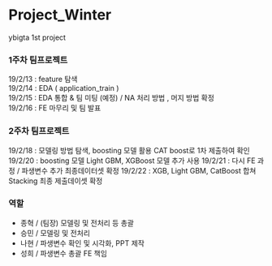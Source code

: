# Project_Winter
ybigta 1st project

### 1주차 팀프로젝트 
19/2/13 : feature 탐색 \
19/2/14 : EDA ( application_train ) \
19/2/15 : EDA 통합 & 팀 미팅 (예정) / NA 처리 방법 , 머지 방법 확정 \
19/2/16 : FE 마무리 및 팀 발표

### 2주차 팀프로젝트 
19/2/18 : 모델링 방법 탐색, boosting 모델 활용 CAT boost로 1차 제출하여 확인 
19/2/20 : boosting 모델 Light GBM, XGBoost 모델 추가 사용 
19/2/21 : 다시 FE 과정 / 파생변수 추가 최종데이터셋 확정 
19/2/22 : XGB, Light GBM, CatBoost 합쳐 Stacking 최종 제출데이셋 확정 

### 역할
- 종혁 / (팀장) 모델링 및 전처리 등 총괄 
- 승민 / 모델링 및 전처리 
- 나현 / 파생변수 확인 및 시각화, PPT 제작 
- 성희 / 파생변수 총괄 FE 책임 




